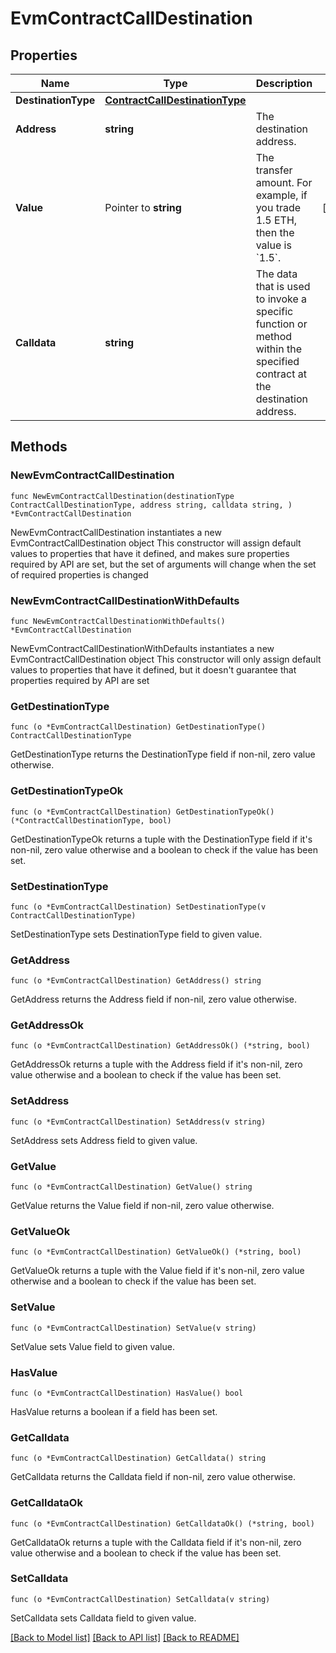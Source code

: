 # EvmContractCallDestination

## Properties

Name | Type | Description | Notes
------------ | ------------- | ------------- | -------------
**DestinationType** | [**ContractCallDestinationType**](ContractCallDestinationType.md) |  | 
**Address** | **string** | The destination address. | 
**Value** | Pointer to **string** | The transfer amount. For example, if you trade 1.5 ETH, then the value is &#x60;1.5&#x60;.  | [optional] 
**Calldata** | **string** | The data that is used to invoke a specific function or method within the specified contract at the destination address.  | 

## Methods

### NewEvmContractCallDestination

`func NewEvmContractCallDestination(destinationType ContractCallDestinationType, address string, calldata string, ) *EvmContractCallDestination`

NewEvmContractCallDestination instantiates a new EvmContractCallDestination object
This constructor will assign default values to properties that have it defined,
and makes sure properties required by API are set, but the set of arguments
will change when the set of required properties is changed

### NewEvmContractCallDestinationWithDefaults

`func NewEvmContractCallDestinationWithDefaults() *EvmContractCallDestination`

NewEvmContractCallDestinationWithDefaults instantiates a new EvmContractCallDestination object
This constructor will only assign default values to properties that have it defined,
but it doesn't guarantee that properties required by API are set

### GetDestinationType

`func (o *EvmContractCallDestination) GetDestinationType() ContractCallDestinationType`

GetDestinationType returns the DestinationType field if non-nil, zero value otherwise.

### GetDestinationTypeOk

`func (o *EvmContractCallDestination) GetDestinationTypeOk() (*ContractCallDestinationType, bool)`

GetDestinationTypeOk returns a tuple with the DestinationType field if it's non-nil, zero value otherwise
and a boolean to check if the value has been set.

### SetDestinationType

`func (o *EvmContractCallDestination) SetDestinationType(v ContractCallDestinationType)`

SetDestinationType sets DestinationType field to given value.


### GetAddress

`func (o *EvmContractCallDestination) GetAddress() string`

GetAddress returns the Address field if non-nil, zero value otherwise.

### GetAddressOk

`func (o *EvmContractCallDestination) GetAddressOk() (*string, bool)`

GetAddressOk returns a tuple with the Address field if it's non-nil, zero value otherwise
and a boolean to check if the value has been set.

### SetAddress

`func (o *EvmContractCallDestination) SetAddress(v string)`

SetAddress sets Address field to given value.


### GetValue

`func (o *EvmContractCallDestination) GetValue() string`

GetValue returns the Value field if non-nil, zero value otherwise.

### GetValueOk

`func (o *EvmContractCallDestination) GetValueOk() (*string, bool)`

GetValueOk returns a tuple with the Value field if it's non-nil, zero value otherwise
and a boolean to check if the value has been set.

### SetValue

`func (o *EvmContractCallDestination) SetValue(v string)`

SetValue sets Value field to given value.

### HasValue

`func (o *EvmContractCallDestination) HasValue() bool`

HasValue returns a boolean if a field has been set.

### GetCalldata

`func (o *EvmContractCallDestination) GetCalldata() string`

GetCalldata returns the Calldata field if non-nil, zero value otherwise.

### GetCalldataOk

`func (o *EvmContractCallDestination) GetCalldataOk() (*string, bool)`

GetCalldataOk returns a tuple with the Calldata field if it's non-nil, zero value otherwise
and a boolean to check if the value has been set.

### SetCalldata

`func (o *EvmContractCallDestination) SetCalldata(v string)`

SetCalldata sets Calldata field to given value.



[[Back to Model list]](../README.md#documentation-for-models) [[Back to API list]](../README.md#documentation-for-api-endpoints) [[Back to README]](../README.md)


